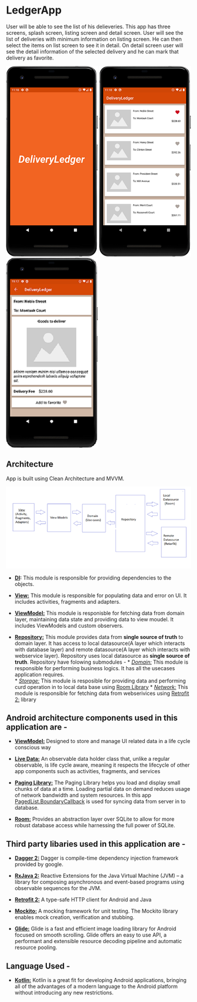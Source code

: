 # LedgerApp

User will be able to see the list of his delieveries. This app has three screens, splash screen, listing screen and detail screen.
User will see the list of deliveries with minimum information on listing screen. He can then select the items on list screen to see it in detail. On detail screen user will see the detail information of the selected delivery and he can mark that delivery as favorite.

![Splash Screen](https://github.com/ishan007/LedgerApp/blob/master/app/sceenshots/splash-screen.png) ![List Screen](https://github.com/ishan007/LedgerApp/blob/master/app/sceenshots/list-screen.png) ![Detail Screen](https://github.com/ishan007/LedgerApp/blob/master/app/sceenshots/detail-screen.png)

## Architecture
App is built using Clean Architecture and MVVM.

![Architecture](https://github.com/ishan007/LedgerApp/blob/master/app/sceenshots/architecture.png)


* **[DI](https://github.com/ishan007/LedgerApp/tree/master/app/src/main/java/com/example/deliveryledger/di):** This module is responsible for providing dependencies to the objects.

* **[View:](https://github.com/ishan007/LedgerApp/tree/master/app/src/main/java/com/example/deliveryledger/view)** This module is responsible for populating data and error on UI. It includes activities, fragments and adapters.

* **[ViewModel:](https://github.com/ishan007/LedgerApp/tree/master/app/src/main/java/com/example/deliveryledger/viewmodel)** This module is responisble for fetching data from domain layer, maintaining data state and providing data to view moudel. It includes ViewModels and custom observers.
    
* **[Repository:](https://github.com/ishan007/LedgerApp/tree/master/app/src/main/java/com/example/deliveryledger/repository)** This module provides data from **single source of truth** to domain layer. It has access to local datasource(A layer which interacts with database layer) and remote datasource(A layer which interacts with webservice layer). Repository uses local datasource as **single source of truth**. Repository have folowing submodules -
            * *[Domain:](https://github.com/ishan007/LedgerApp/tree/master/app/src/main/java/com/example/deliveryledger/repository/domain)* This module is responsible for performing business logics. It has all the usecases application requires.  
            * *[Storage:](https://github.com/ishan007/LedgerApp/tree/master/app/src/main/java/com/example/deliveryledger/repository/storage)* This module is resposible for providing data and performing curd operation in to local data base using [Room Library](https://developer.android.com/training/data-storage/room/index.html)
            * *[Network:](https://github.com/ishan007/LedgerApp/tree/master/app/src/main/java/com/example/deliveryledger/repository/network)* This module is responsible for fetching data from webserivices using [Retrofit 2:](https://square.github.io/retrofit/) library



## Android architecture components used in this application are - 

* **[ViewModel:](https://developer.android.com/reference/android/arch/lifecycle/ViewModel.html)** Designed to store and manage UI related data in a life cycle conscious way

* **[Live Data:](https://developer.android.com/reference/android/arch/lifecycle/LiveData.html)** An observable data holder class that, unlike a regular observable, is life cycle aware, meaning it respects the lifecycle of other app components such as activities, fragments, and services

* **[Paging Library:](https://developer.android.com/topic/libraries/architecture/paging)** The Paging Library helps you load and display small chunks of data at a time. Loading partial data on demand reduces usage of network bandwidth and system resources. In this app [PagedList.BoundaryCallback](https://developer.android.com/reference/android/arch/paging/PagedList.BoundaryCallback) is used for syncing data from server in to database.

* **[Room:](https://developer.android.com/training/data-storage/room/index.html)** Provides an abstraction layer over SQLite to allow for more robust database access while harnessing the full power of SQLite.


## Third party libaries used in this application are -

* **[Dagger 2:](https://dagger.dev/tutorial/)** Dagger is compile-time dependency injection framework provided by google.

* **[RxJava 2:](https://github.com/ReactiveX/RxJava/wiki)**  Reactive Extensions for the Java Virtual Machine (JVM) – a library for composing asynchronous and event-based programs using observable sequences for the JVM.

* **[Retrofit 2:](https://square.github.io/retrofit/)** A type-safe HTTP client for Android and Java  

* **[Mockito:](https://javadoc.io/static/org.mockito/mockito-core/2.9.0/org/mockito/Mockito.html)** A mocking framework for unit testing. The Mockito library enables mock creation, verification and stubbing.

* **[Glide:](https://bumptech.github.io/glide/)** Glide is a fast and efficient image loading library for Android focused on smooth scrolling. Glide offers an easy to use API, a performant and extensible resource decoding pipeline and automatic resource pooling.

## Language Used - 

* **[Kotlin:](https://kotlinlang.org/docs/reference/)** Kotlin is a great fit for developing Android applications, bringing all of the advantages of a modern language to the Android platform without introducing any new restrictions.


